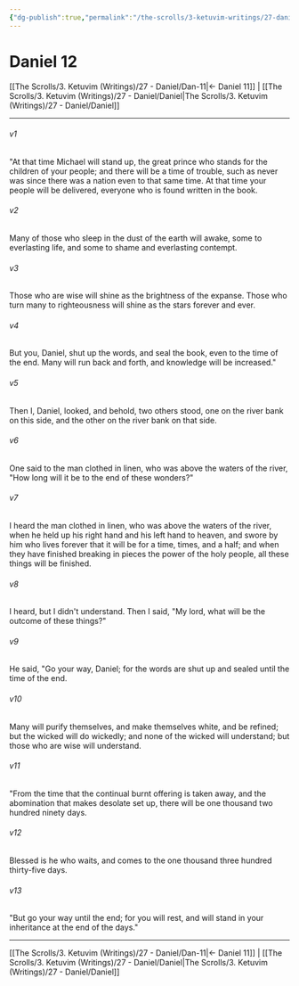 ```yaml
---
{"dg-publish":true,"permalink":"/the-scrolls/3-ketuvim-writings/27-daniel/dan-12/","tags":["#TheScrolls","#TorahLawofMoses"]}
---
```



# Daniel 12

[[The Scrolls/3. Ketuvim (Writings)/27 - Daniel/Dan-11\|← Daniel 11]] | [[The Scrolls/3. Ketuvim (Writings)/27 - Daniel/Daniel\|The Scrolls/3. Ketuvim (Writings)/27 - Daniel/Daniel]]
***



###### v1 
"At that time Michael will stand up, the great prince who stands for the children of your people; and there will be a time of trouble, such as never was since there was a nation even to that same time. At that time your people will be delivered, everyone who is found written in the book. 

###### v2 
Many of those who sleep in the dust of the earth will awake, some to everlasting life, and some to shame and everlasting contempt. 

###### v3 
Those who are wise will shine as the brightness of the expanse. Those who turn many to righteousness will shine as the stars forever and ever. 

###### v4 
But you, Daniel, shut up the words, and seal the book, even to the time of the end. Many will run back and forth, and knowledge will be increased." 

###### v5 
Then I, Daniel, looked, and behold, two others stood, one on the river bank on this side, and the other on the river bank on that side. 

###### v6 
One said to the man clothed in linen, who was above the waters of the river, "How long will it be to the end of these wonders?" 

###### v7 
I heard the man clothed in linen, who was above the waters of the river, when he held up his right hand and his left hand to heaven, and swore by him who lives forever that it will be for a time, times, and a half; and when they have finished breaking in pieces the power of the holy people, all these things will be finished. 

###### v8 
I heard, but I didn't understand. Then I said, "My lord, what will be the outcome of these things?" 

###### v9 
He said, "Go your way, Daniel; for the words are shut up and sealed until the time of the end. 

###### v10 
Many will purify themselves, and make themselves white, and be refined; but the wicked will do wickedly; and none of the wicked will understand; but those who are wise will understand. 

###### v11 
"From the time that the continual burnt offering is taken away, and the abomination that makes desolate set up, there will be one thousand two hundred ninety days. 

###### v12 
Blessed is he who waits, and comes to the one thousand three hundred thirty-five days. 

###### v13 
"But go your way until the end; for you will rest, and will stand in your inheritance at the end of the days."

***
[[The Scrolls/3. Ketuvim (Writings)/27 - Daniel/Dan-11\|← Daniel 11]] | [[The Scrolls/3. Ketuvim (Writings)/27 - Daniel/Daniel\|The Scrolls/3. Ketuvim (Writings)/27 - Daniel/Daniel]]
